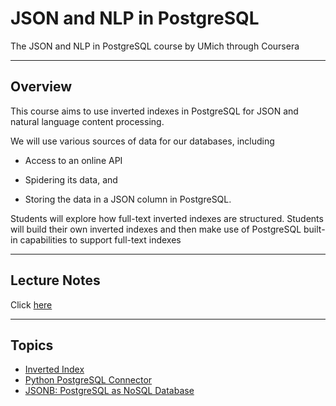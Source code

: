 # JSON and NLP in PostgreSQL

The JSON and NLP in PostgreSQL course by UMich through Coursera

---

## Overview

This course aims to use inverted indexes in PostgreSQL for JSON and natural language content processing. 

We will use various sources of data for our databases, including 

- Access to an online API

- Spidering its data, and 

- Storing the data in a JSON column in PostgreSQL.  

Students will explore how full-text inverted indexes are structured.  Students will build their own inverted indexes and then make use of PostgreSQL built-in capabilities to support full-text indexes

---

## Lecture Notes

Click [here](http://pg4e.com/lectures/05-FullText.php)

---

## Topics

- [Inverted Index](inverted-index.md)
- [Python PostgreSQL Connector](references/psycopg/workspace/README.md)
- [JSONB: PostgreSQL as NoSQL Database](json.md)